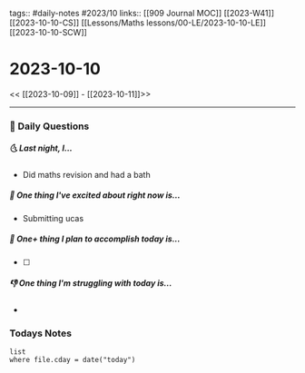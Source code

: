 tags:: #daily-notes #2023/10 
links:: [[909 Journal MOC]] [[2023-W41]] [[2023-10-10-CS]] [[Lessons/Maths lessons/00-LE/2023-10-10-LE]] [[2023-10-10-SCW]]
# 2023-10-10

<< [[2023-10-09]] - [[2023-10-11]]>>

---
### 📅 Daily Questions
##### 🌜 Last night, I...
- Did maths revision and had a bath

##### 🙌 One thing I've excited about right now is...
- Submitting ucas

##### 🚀 One+ thing I plan to accomplish today is...
- [ ] 

##### 👎 One thing I'm struggling with today is...
- 

### Todays Notes
```dataview
list 
where file.cday = date("today")
```